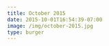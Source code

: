 ```yaml
---
title: October 2015
date: 2015-10-01T16:54:39-07:00
image: /img/october-2015.jpg
type: burger
---
```

<!-- test -->
